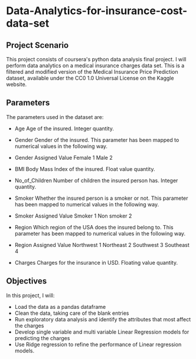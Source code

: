 # Data-Analytics-for-insurance-cost-data-set

## Project Scenario
This project consists of coursera's python data analysis final project.
I will perform data analytics on a medical insurance charges data set. This is a filtered and modified version of the Medical Insurance Price Prediction dataset, available under the CC0 1.0 Universal License on the Kaggle website.

## Parameters
The parameters used in the dataset are:

- Age
Age of the insured. Integer quantity.

- Gender
Gender of the insured. This parameter has been mapped to numerical values in the following way.

- Gender	Assigned Value
Female	1
Male	2

- BMI
Body Mass Index of the insured. Float value quantity.

- No_of_Children
Number of children the insured person has. Integer quantity.

- Smoker
Whether the insured person is a smoker or not. This parameter has been mapped to numerical values in the following way.

- Smoker	Assigned Value
Smoker	1
Non smoker	2

- Region
Which region of the USA does the insured belong to. This parameter has been mapped to numerical values in the following way.

- Region	Assigned Value
Northwest	1
Northeast	2
Southwest	3
Southeast	4

- Charges
Charges for the insurance in USD. Floating value quantity.

## Objectives
In this project, I will:

* Load the data as a pandas dataframe
* Clean the data, taking care of the blank entries
* Run exploratory data analysis and identify the attributes that most affect the charges
* Develop single variable and multi variable Linear Regression models for predicting the charges
* Use Ridge regression to refine the performance of Linear regression models.
